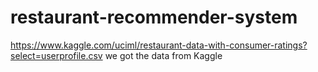 # restaurant-recommender-system

https://www.kaggle.com/uciml/restaurant-data-with-consumer-ratings?select=userprofile.csv
we got the data from Kaggle

